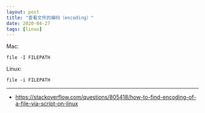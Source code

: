 ```yaml
---
layout: post
title: "查看文件的编码（encoding）"
date: 2020-04-27
tags: [linux]
---
```


Mac:

```
file -I FILEPATH
```

Linux:

```
file -i FILEPATH
```

---

* https://stackoverflow.com/questions/805418/how-to-find-encoding-of-a-file-via-script-on-linux
